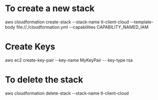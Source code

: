 # To create a new stack
aws cloudformation create-stack --stack-name tl-client-cloud --template-body file://./cloudformation.yml --capabilities CAPABILITY_NAMED_IAM


# Create Keys

aws ec2 create-key-pair --key-name MyKeyPair -- key-type rsa



# To delete the stack
aws cloudformation delete-stack --stack-name tl-client-cloud
